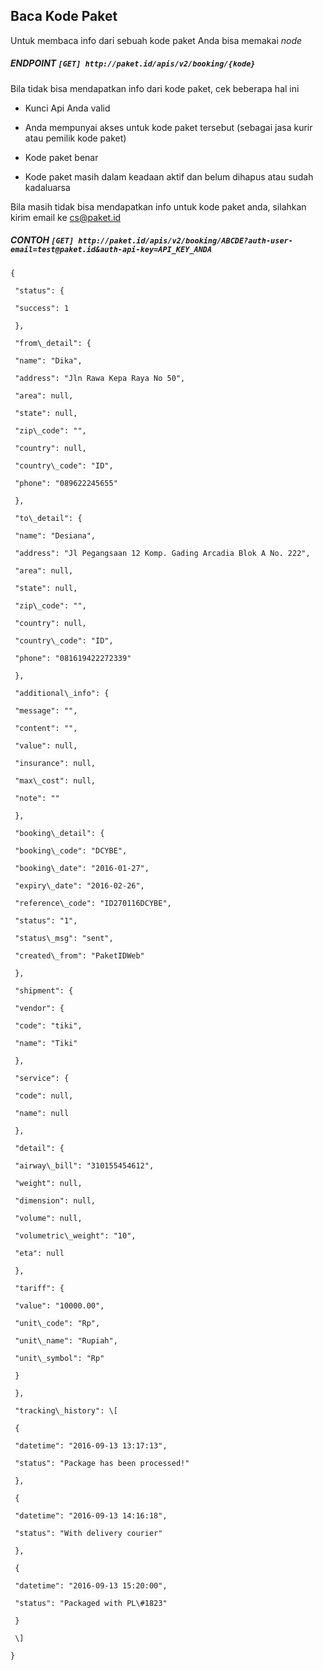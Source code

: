## Baca Kode Paket

Untuk membaca info dari sebuah kode paket Anda bisa memakai _node_

##### ENDPOINT `[GET] http://paket.id/apis/v2/booking/{kode}`

Bila tidak bisa mendapatkan info dari kode paket, cek beberapa hal ini

* Kunci Api Anda valid

* Anda mempunyai akses untuk kode paket tersebut \(sebagai jasa kurir atau pemilik kode paket\)

* Kode paket benar

* Kode paket masih dalam keadaan aktif dan belum dihapus atau sudah kadaluarsa

Bila masih tidak bisa mendapatkan info untuk kode paket anda, silahkan kirim email ke cs@paket.id

##### CONTOH `[GET] http://paket.id/apis/v2/booking/ABCDE?auth-user-email=test@paket.id&auth-api-key=API_KEY_ANDA`

```
{

 "status": {

 "success": 1

 },

 "from\_detail": {

 "name": "Dika",

 "address": "Jln Rawa Kepa Raya No 50",

 "area": null,

 "state": null,

 "zip\_code": "",

 "country": null,

 "country\_code": "ID",

 "phone": "089622245655"

 },

 "to\_detail": {

 "name": "Desiana",

 "address": "Jl Pegangsaan 12 Komp. Gading Arcadia Blok A No. 222",

 "area": null,

 "state": null,

 "zip\_code": "",

 "country": null,

 "country\_code": "ID",

 "phone": "081619422272339"

 },

 "additional\_info": {

 "message": "",

 "content": "",

 "value": null,

 "insurance": null,

 "max\_cost": null,

 "note": ""

 },

 "booking\_detail": {

 "booking\_code": "DCYBE",

 "booking\_date": "2016-01-27",

 "expiry\_date": "2016-02-26",

 "reference\_code": "ID270116DCYBE",

 "status": "1",

 "status\_msg": "sent",

 "created\_from": "PaketIDWeb"

 },

 "shipment": {

 "vendor": {

 "code": "tiki",

 "name": "Tiki"

 },

 "service": {

 "code": null,

 "name": null

 },

 "detail": {

 "airway\_bill": "310155454612",

 "weight": null,

 "dimension": null,

 "volume": null,

 "volumetric\_weight": "10",

 "eta": null

 },

 "tariff": {

 "value": "10000.00",

 "unit\_code": "Rp",

 "unit\_name": "Rupiah",

 "unit\_symbol": "Rp"

 }

 },

 "tracking\_history": \[

 {

 "datetime": "2016-09-13 13:17:13",

 "status": "Package has been processed!"

 },

 {

 "datetime": "2016-09-13 14:16:18",

 "status": "With delivery courier"

 },

 {

 "datetime": "2016-09-13 15:20:00",

 "status": "Packaged with PL\#1823"

 }

 \]

}
```



